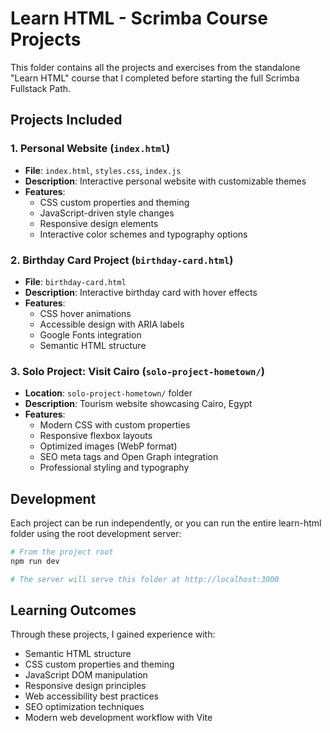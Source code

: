 # Learn HTML - Scrimba Course Projects

This folder contains all the projects and exercises from the standalone "Learn HTML" course that I completed before starting the full Scrimba Fullstack Path.

## Projects Included

### 1. Personal Website (`index.html`)

- **File**: `index.html`, `styles.css`, `index.js`
- **Description**: Interactive personal website with customizable themes
- **Features**:
  - CSS custom properties and theming
  - JavaScript-driven style changes
  - Responsive design elements
  - Interactive color schemes and typography options

### 2. Birthday Card Project (`birthday-card.html`)  

- **File**: `birthday-card.html`
- **Description**: Interactive birthday card with hover effects
- **Features**:
  - CSS hover animations
  - Accessible design with ARIA labels
  - Google Fonts integration
  - Semantic HTML structure

### 3. Solo Project: Visit Cairo (`solo-project-hometown/`)

- **Location**: `solo-project-hometown/` folder
- **Description**: Tourism website showcasing Cairo, Egypt
- **Features**:
  - Modern CSS with custom properties
  - Responsive flexbox layouts
  - Optimized images (WebP format)
  - SEO meta tags and Open Graph integration
  - Professional styling and typography

## Development

Each project can be run independently, or you can run the entire learn-html folder using the root development server:

```bash
# From the project root
npm run dev

# The server will serve this folder at http://localhost:3000
```

## Learning Outcomes

Through these projects, I gained experience with:

- Semantic HTML structure
- CSS custom properties and theming
- JavaScript DOM manipulation
- Responsive design principles
- Web accessibility best practices
- SEO optimization techniques
- Modern web development workflow with Vite
